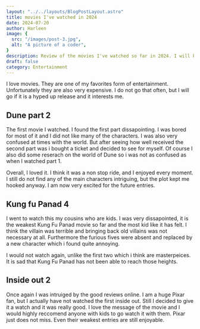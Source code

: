 ```yaml
---
layout: "../../layouts/BlogPostLayout.astro"
title: movies I've watched in 2024
date: 2024-07-20
author: Harleen
image: {
  src: "/images/post-3.jpg",
  alt: "A picture of a coder",
}
description: Review of the movies I've watched so far in 2024. I will keep it updated.
draft: false
category: Entertainment
---
```


I love movies. They are one of my favorites form of entertainment. Unfortunately they are also very expensive. I do not go that often, but I will go if it is a hyped up release and it interests me. 

## Dune part 2

The first movie I watched. I found the first part dissapointing. I was bored for most of it and I did not like many of the characters. I was also very confused at times with the world. But after seeing how well received the second part was i bought a ticket and decided to see for myself. Of course I also did some reserach on the world of Dune so i was not as confused as when I watched part 1. 

Overall, I loved it. I think it was a non stop ride, and I enjoyed every moment. I still do not find any of the main characters intriguing, but the plot kept me hooked anyway. I am now very excited for the future entries. 

## Kung fu Panad 4 

I went to watch this my cousins who are kids. I was very dissapointed, it is the weakest Kung Fu Panad movie so far and the most kid like it has felt. I think the villain was terrible and bringing back old villains was not necessary at all. Furthermore the furious fives were absent and replaced by a new character which i found quite annoying. 

I would not watch again, unlike the first two which i think are masterpeices. It is sad that Kung Fu Panad has not been able to reach those heights.

## Inside out 2 

Once again I was intruiged by the good reviews online. I am a huge Pixar fan, but I actually have not watched the first inside out. Still I decided to give it a watch and it was really good. I love the message of the movie and I would highly reccomend anyone with kids to go watch it with them. Pixar just does not miss. Even their weakest entries are still enjoyable.